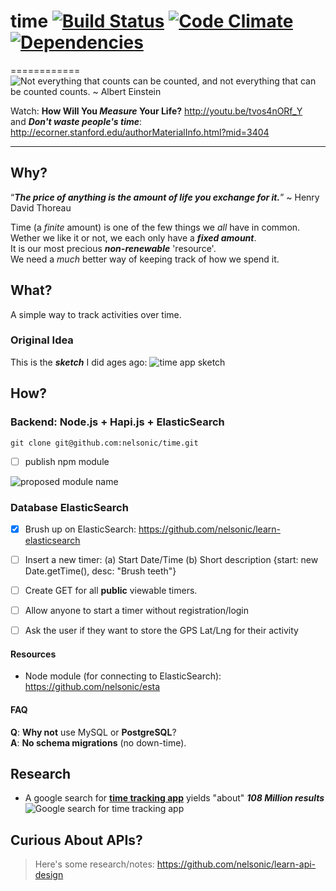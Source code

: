 # time [![Build Status](https://travis-ci.org/ideaq/time.png?branch=master)](https://travis-ci.org/ideaq/time) [![Code Climate](https://codeclimate.com/github/ideaq/time.png)](https://codeclimate.com/github/ideaq/time) [![Dependencies](https://david-dm.org/ideaq/time.png?theme=shields.io)](https://david-dm.org/ideaq/time)

============
![Not everything that counts can be counted,
and not everything that can be counted counts. ~ Albert Einstein
](http://i.imgur.com/ESOb79D.png "Not everything that counts can be counted")

Watch: **How Will You *Measure* Your Life?**
http://youtu.be/tvos4nORf_Y  
and ***Don't waste people's time***: http://ecorner.stanford.edu/authorMaterialInfo.html?mid=3404

- - -

## Why?

“***The price of anything is the amount of life you exchange for it.***”
~ Henry David Thoreau

Time (a *finite* amount) is one of the few things we *all* have in common.  
Wether we like it or not, we each only have a ***fixed amount***.  
It is our most precious ***non-renewable*** 'resource'.  
We need a *much* better way of keeping track of how we spend it.

## What?

A simple way to track activities over time.

### Original Idea

This is the ***sketch*** I did ages ago:
![time app sketch](https://raw.github.com/nelsonic/nelsonic.github.io/master/img/time-app-sketch.jpeg)


## How?

### Backend: Node.js + Hapi.js + ElasticSearch

```
git clone git@github.com:nelsonic/time.git
```
- [ ] publish npm module

![proposed module name](http://i.imgur.com/zvkM5k8.png)


### Database ElasticSearch


+ [x] Brush up on ElasticSearch: https://github.com/nelsonic/learn-elasticsearch
+ [ ] Insert a new timer: (a) Start Date/Time (b) Short description
{start: new Date.getTime(), desc: "Brush teeth"}
+ [ ] Create GET for all **public** viewable timers.
+ [ ] Allow anyone to start a timer without registration/login
+ [ ] Ask the user if they want to store the GPS Lat/Lng for their activity


#### Resources

- Node module (for connecting to ElasticSearch): https://github.com/nelsonic/esta

#### FAQ

**Q**: **Why not** use MySQL or **PostgreSQL**?  
**A**: **No schema migrations** (no down-time).


## Research

- A google search for [**time tracking app**](https://www.google.com/search?q=time+tracking+app)
 yields "about" ***108 Million results***
 ![Google search for time tracking app](http://i.imgur.com/wnGWp3F.png)

## Curious About APIs?

> Here's some research/notes: https://github.com/nelsonic/learn-api-design
